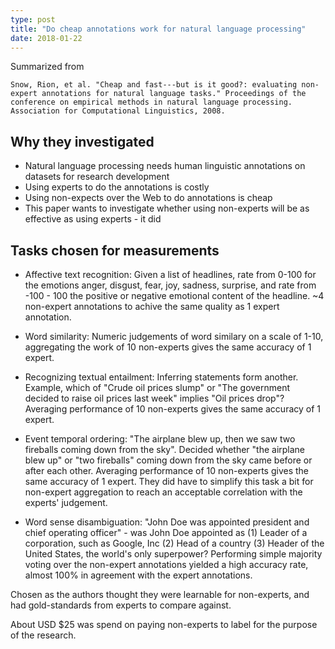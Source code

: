 ```yaml
---
type: post
title: "Do cheap annotations work for natural language processing"
date: 2018-01-22
---
```


Summarized from
```
Snow, Rion, et al. "Cheap and fast---but is it good?: evaluating non-expert annotations for natural language tasks." Proceedings of the conference on empirical methods in natural language processing. Association for Computational Linguistics, 2008.
```

## Why they investigated

* Natural language processing needs human linguistic annotations on datasets for research development
* Using experts to do the annotations is costly
* Using non-expects over the Web to do annotations is cheap
* This paper wants to investigate whether using non-experts
  will be as effective as using experts - it did

## Tasks chosen for measurements

* Affective text recognition: 
  Given a list of headlines, rate from 0-100 for the emotions
  anger, disgust, fear, joy, sadness, surprise,
  and rate from -100 - 100 the positive or negative emotional content of the headline.
  ~4 non-expert annotations to achive the same quality as 1 expert annotation.

* Word similarity:
  Numeric judgements of word similary on a scale of 1-10,
  aggregating the work of 10 non-experts gives the same accuracy of 1 expert.
  
* Recognizing textual entailment:
  Inferring statements form another.
  Example, which of "Crude oil prices slump" or "The government decided
  to raise oil prices last week" implies "Oil prices drop"?
  Averaging performance of 10 non-experts gives the same accuracy of 1 expert.

* Event temporal ordering:
  "The airplane blew up, then we saw two fireballs coming down from the sky".
  Decided whether "the airplane blew up" or "two fireballs" coming down from
  the sky came before or after each other.
  Averaging performance of 10 non-experts gives the same accuracy of 1 expert.
  They did have to simplify this task a bit for non-expert aggregation to 
  reach an acceptable correlation with the experts' judgement.

* Word sense disambiguation:
  "John Doe was appointed president and chief operating officer" - 
  was John Doe appointed as
  (1) Leader of a corporation, such as Google, Inc
  (2) Head of a country
  (3) Header of the United States, the world's only superpower?
  Performing simple majority voting over the non-expert annotations
  yielded a high accuracy rate, almost 100% in agreement with the expert
  annotations.


  

Chosen as the authors thought they were learnable for non-experts,
and had gold-standards from experts to compare against.

About USD $25 was spend on paying non-experts to label for the purpose of the research.




